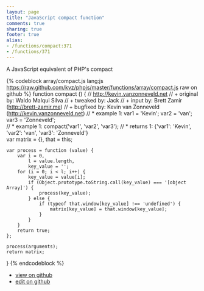 ```yaml
---
layout: page
title: "JavaScript compact function"
comments: true
sharing: true
footer: true
alias:
- /functions/compact:371
- /functions/371
---
```

A JavaScript equivalent of PHP's compact

{% codeblock array/compact.js lang:js https://raw.github.com/kvz/phpjs/master/functions/array/compact.js raw on github %}
function compact () {
    // http://kevin.vanzonneveld.net
    // +   original by: Waldo Malqui Silva
    // +    tweaked by: Jack
    // +      input by: Brett Zamir (http://brett-zamir.me)
    // +   bugfixed by: Kevin van Zonneveld (http://kevin.vanzonneveld.net)
    // *     example 1: var1 = 'Kevin'; var2 = 'van'; var3 = 'Zonneveld';  
    // *     example 1: compact('var1', 'var2', 'var3');
    // *     returns 1: {'var1': 'Kevin', 'var2': 'van', 'var3': 'Zonneveld'}    
    var matrix = {},
        that = this;

    var process = function (value) {
        var i = 0,
            l = value.length,
            key_value = '';
        for (i = 0; i < l; i++) {
            key_value = value[i];
            if (Object.prototype.toString.call(key_value) === '[object Array]') {
                process(key_value);
            } else {
                if (typeof that.window[key_value] !== 'undefined') {
                    matrix[key_value] = that.window[key_value];
                }
            }
        }
        return true;
    };

    process(arguments);
    return matrix;
}
{% endcodeblock %}

 - [view on github](https://github.com/kvz/phpjs/blob/master/functions/array/compact.js)
 - [edit on github](https://github.com/kvz/phpjs/edit/master/functions/array/compact.js)
